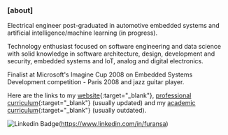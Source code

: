 ### [about]
Electrical engineer post-graduated in automotive embedded systems and artificial intelligence/machine learning (in progress).

Technology enthusiast focused on software engineering and data science with solid knowledge in software architecture, design, development and security, embedded systems and IoT, analog and digital electronics.

Finalist at Microsoft's Imagine Cup 2008 on Embedded Systems Development competition - Paris 2008 and jazz guitar player.

Here are the links to my [website](https://desconstruindo.furansa.me){:target="_blank"}, [professional curriculum](https://www.linkedin.com/in/furansa){:target="_blank"} (usually updated) and my [academic curriculum](http://lattes.cnpq.br/3871219467239903){:target="_blank"} (usually outdated).

![Linkedin Badge](https://img.shields.io/badge/-Fernando%20Fran%C3%A7a%20(%E3%83%95%E3%83%A9%E3%83%B3%E3%82%B5)-blue?style=flat-square&logo=Linkedin&logoColor=white&link=https://www.linkedin.com/in/furansa)(https://www.linkedin.com/in/furansa)
